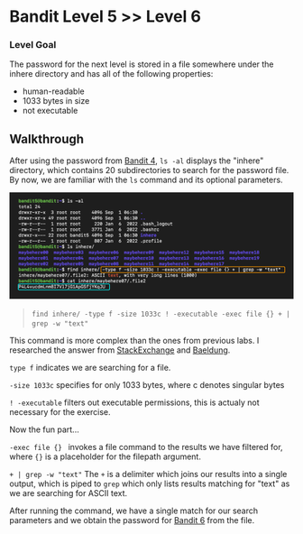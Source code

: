 # Bandit Level 5 >> Level 6

### Level Goal

The password for the next level is stored in a file somewhere under the inhere directory and has all of the following properties:

- human-readable
- 1033 bytes in size
- not executable


## Walkthrough

After using the password from [Bandit 4](https://github.com/sKoih-pond/overthewire_wargames/blob/main/Bandit/bandit4.md), `ls -al` displays the "inhere" directory, which contains 20 subdirectories to search for the password file. By now, we are familiar with the `ls` command and its optional parameters.

![Screenshot](/Bandit/BanditAssets/bandit6.png)

> `find inhere/ -type f -size 1033c ! -executable -exec file {} + | grep -w "text"`

This command is more complex than the ones from previous labs. I researched the answer from [StackExchange](https://unix.stackexchange.com/questions/313442/find-human-readable-files) and [Baeldung](https://www.baeldung.com/linux/find-exec-command).

`type f` indicates we are searching for a file.

`-size 1033c` specifies for only 1033 bytes, where c denotes singular bytes

`! -executable` filters out executable permissions, this is actualy not necessary for the exercise.

Now the fun part...

`-exec file {} ` invokes a file command to the results we have filtered for, where `{}` is a placeholder for the filepath argument.

`+ | grep -w "text"` The `+` is a delimiter which joins our results into a single output, which is piped to `grep` which only lists results matching for "text" as we are searching for ASCII text.


After running the command, we have a single match for our search parameters and we obtain the password for [Bandit 6](https://github.com/sKoih-pond/overthewire_wargames/blob/main/Bandit/bandit7.md) from the file.